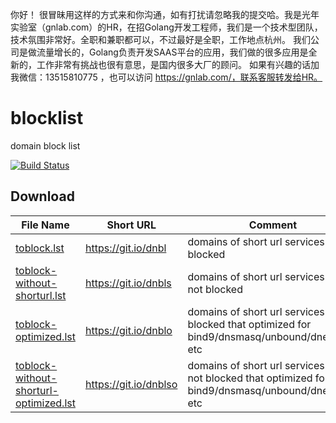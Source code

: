 你好！
很冒昧用这样的方式来和你沟通，如有打扰请忽略我的提交哈。我是光年实验室（gnlab.com）的HR，在招Golang开发工程师，我们是一个技术型团队，技术氛围非常好。全职和兼职都可以，不过最好是全职，工作地点杭州。
我们公司是做流量增长的，Golang负责开发SAAS平台的应用，我们做的很多应用是全新的，工作非常有挑战也很有意思，是国内很多大厂的顾问。
如果有兴趣的话加我微信：13515810775  ，也可以访问 https://gnlab.com/，联系客服转发给HR。
# blocklist
domain block list

[![Build Status](https://travis-ci.org/missdeer/blocklist.svg?branch=master)](https://travis-ci.org/missdeer/blocklist)

## Download

| File Name                                | Short URL             | Comment                                  |
| ---------------------------------------- | --------------------- | ---------------------------------------- |
| [toblock.lst](https://github.com/missdeer/blocklist/blob/master/toblock.lst) | https://git.io/dnbl   | domains of short url services are blocked |
| [toblock-without-shorturl.lst](https://github.com/missdeer/blocklist/blob/master/toblock-without-shorturl.lst) | https://git.io/dnbls  | domains of short url services are not blocked |
| [toblock-optimized.lst](https://github.com/missdeer/blocklist/blob/master/toblock-optimized.lst) | https://git.io/dnblo  | domains of short url services are blocked that optimized for bind9/dnsmasq/unbound/dnescrypt etc |
| [toblock-without-shorturl-optimized.lst](https://github.com/missdeer/blocklist/blob/master/toblock-without-shorturl-optimized.lst) | https://git.io/dnblso | domains of short url services are not blocked that optimized for bind9/dnsmasq/unbound/dnescrypt etc |

